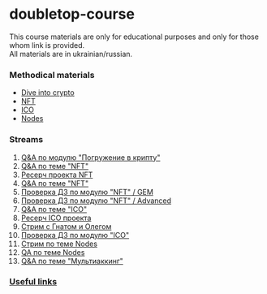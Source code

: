 # doubletop-course

This course materials are only for educational purposes and only for those whom link is provided.  
All materials are in ukrainian/russian.

### Methodical materials

- [Dive into crypto](dive-into-crypto/readme.md)
- [NFT](nft/readme.md)
- [ICO](ico/readme.md)
- [Nodes](nodes/readme.md)


### Streams
1. [Q&A по модулю "Погружение в крипту"](https://www.youtube.com/watch?v=KjYt77dLUEE)
2. [Q&A по теме "NFT"](https://www.youtube.com/watch?v=0hBU2eZaJIc)
3. [Ресерч проекта NFT](https://www.youtube.com/watch?v=MMLMgkoYuKs)
4. [Q&A по теме "NFT"](https://www.youtube.com/watch?v=3E3gwyqDhNc)
5. [Проверка ДЗ по модулю "NFT" / GEM](https://www.youtube.com/watch?v=UyhNQM6HdRY)
6. [Проверка ДЗ по модулю "NFT" / Advanced](https://www.youtube.com/watch?v=9knLcRD8Nd4)
7. [Q&A по теме "ICO"](https://www.youtube.com/watch?v=Q1kQ9VDE-AI)
8. [Ресерч ICO проекта](https://www.youtube.com/watch?v=t3fdP5wN1l4)
9. [Стрим с Гнатом и Олегом](https://www.youtube.com/watch?v=f20r8vnv3kU)
10. [Проверка ДЗ по модулю "ICO"](https://www.youtube.com/watch?v=RajVxVQVa6I)
11. [Стрим по теме Nodes](https://www.youtube.com/watch?v=OaEBo8pwvx8)
12. [QA по теме Nodes](https://www.youtube.com/watch?v=1UfTX9fSH44)
13. [Q&A по теме "Мультиаккинг"](https://www.youtube.com/watch?v=_GXgZqfQUYs)

### [Useful links](useful-links.md)